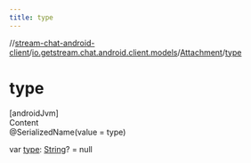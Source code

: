 ```yaml
---
title: type
---
```

//[stream-chat-android-client](../../../index.md)/[io.getstream.chat.android.client.models](../index.md)/[Attachment](index.md)/[type](type.md)



# type  
[androidJvm]  
Content  
@SerializedName(value = type)  
  
var [type](type.md): [String](https://kotlinlang.org/api/latest/jvm/stdlib/kotlin/-string/index.html)? = null  



